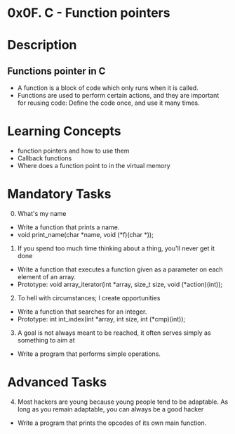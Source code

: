 # 0x0F. C - Function pointers

# Description

## Functions pointer in C
- A function is a block of code which only runs when it is called.
- Functions are used to perform certain actions, and they are important for reusing code: Define the code once, and use it many times.

# Learning Concepts
- function pointers and how to use them
- Callback functions
- Where does a function point to in the virtual memory

# Mandatory Tasks

0. What's my name
- Write a function that prints a name.
- void print_name(char *name, void (*f)(char *));

1. If you spend too much time thinking about a thing, you'll never get it done
- Write a function that executes a function given as a parameter on each element of an array.
- Prototype: void array_iterator(int *array, size_t size, void (*action)(int));

2. To hell with circumstances; I create opportunities
- Write a function that searches for an integer.
- Prototype: int int_index(int *array, int size, int (*cmp)(int));

3. A goal is not always meant to be reached, it often serves simply as something to aim at
- Write a program that performs simple operations.

# Advanced Tasks

4. Most hackers are young because young people tend to be adaptable. As long as you remain adaptable, you can always be a good hacker
- Write a program that prints the opcodes of its own main function.
